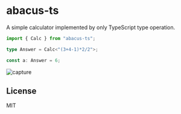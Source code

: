 # abacus-ts

A simple calculator implemented by only TypeScript type operation.

```ts
import { Calc } from "abacus-ts";

type Answer = Calc<"(3+4-1)*2/2">;

const a: Answer = 6;
```

![capture](https://raw.githubusercontent.com/Quramy/abacus-ts/main/capture.gif)

## License
MIT
